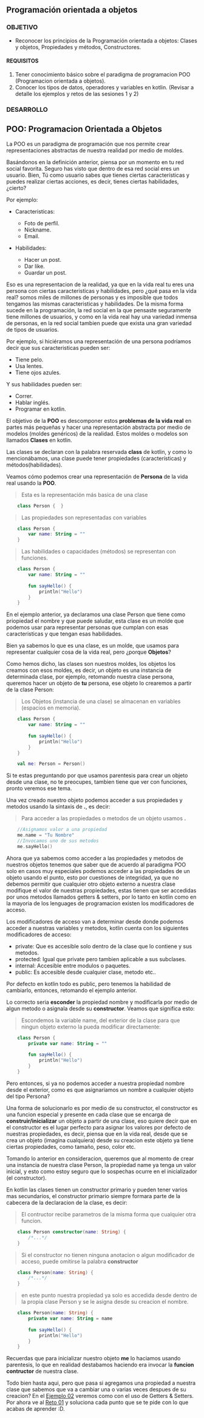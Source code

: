 ## Programación orientada a objetos

### OBJETIVO

- Reconocer los principios de la Programación orientada a objetos: Clases y objetos, Propiedades y métodos, Constructores. 

#### REQUISITOS

1. Tener conocimiento básico sobre el paradigma de programacion POO (Programacion orientada a objetos).
2. Conocer los tipos de datos, operadores y variables en kotlin. (Revisar a detalle los ejemplos y retos de las sesiones 1 y 2) 

### DESARROLLO

## POO: Programacion Orientada a Objetos

La POO es un paradigma de programación que nos permite crear representaciones abstractas de nuestra realidad por medio 
de moldes.

Basándonos en la definición anterior, piensa por un momento en tu red social favorita. Seguro has visto que dentro de
esa red social eres un usuario. Bien, Tú como usuario sabes que tienes ciertas características y puedes
realizar ciertas acciones, es decir, tienes ciertas habilidades, ¿cierto?

Por ejemplo:

- Caracteristicas:
    - Foto de perfil.
    - Nickname.
    - Email.
    
- Habilidades:
    - Hacer un post.
    - Dar like.
    - Guardar un post.

Eso es una representacion de la realidad, ya que en la vida real tu eres una persona con ciertas caracteristicas y habilidades, 
pero ¿qué pasa en la vida real? somos miles de millones de personas y es imposible que todos tengamos las mismas caracteristicas
y habilidades. De la misma forma sucede en la programación, la red social en la que pensaste seguramente tiene millones de 
usuarios, y como en la vida real hay una variedad inmensa de personas, en la red social tambien puede que exista una gran variedad de 
tipos de usuarios.

Por ejemplo, si hiciéramos una representación de una persona podríamos decir que sus caracteristicas pueden ser:

- Tiene pelo.
- Usa lentes.
- Tiene ojos azules.

Y sus habilidades pueden ser: 

- Correr.
- Hablar inglés.
- Programar en kotlin.

El objetivo de la **POO** es descomponer estos **problemas de la vida real** en partes más pequeñas y hacer una representación abstracta
por medio de modelos (moldes genéricos) de la realidad. Estos moldes o modelos son llamados **Clases** en kotlin.

Las clases se declaran con la palabra reservada **class** de kotlin, y como lo mencionábamos, una clase puede tener propiedades (características)
y métodos(habilidades).

Veamos cómo podemos crear una representación de **Persona** de la vida real usando la **POO**.

> Esta es la representación más basica de una clase
```kotlin
    class Person {  }   
```
>Las propiedades son representadas con variables
```kotlin
    class Person {
        var name: String = ""
    }
```
>Las habilidades o capacidades (métodos) se representan con funciones.
```kotlin
    class Person {
        var name: String = ""
        
        fun sayHello() {
            println("Hello")
        }
    }
```
En el ejemplo anterior, ya declaramos una clase Person que tiene como priopiedad el nombre y que puede saludar, esta clase es un molde
que podemos usar para representar personas que cumplan con esas caracteristicas y que tengan esas habilidades.

Bien ya sabemos lo que es una clase, es un molde, que usamos para representar cualquier cosa de la vida real, pero ¿porque **Objetos**?

Como hemos dicho, las clases son nuestros moldes, los objetos los creamos con esos moldes, es decir, un objeto es una instancia 
de determinada clase, por ejemplo, retomando nuestra clase persona, queremos hacer un objeto de **tu** persona, ese objeto lo crearemos a 
partir de la clase Person:
>Los Objetos (instancia de una clase) se almacenan en variables (espacios en memoria).
```kotlin
    class Person {
        var name: String = ""
        
        fun sayHello() {
            println("Hello")
        }
    }

    val me: Person = Person()
```
Si te estas preguntando por que usamos parentesis para crear un objeto desde una clase, no te preocupes, tambien tiene que ver con funciones,
pronto veremos ese tema.

Una vez creado nuestro objeto podemos acceder a sus propiedades y metodos usando la sintaxis de **.**, es decir:
>Para acceder a las propiedades o metodos de un objeto usamos **.**
```kotlin
    //Asignamos valor a una propiedad
    me.name = "Tu Nombre"
    //Invocamos uno de sus metodos
    me.sayHello()
```
Ahora que ya sabemos como acceder a las propiedades y metodos de nuestros objetos tenemos que saber que de acuerdo al paradigma POO
solo en casos muy especiales podemos acceder a las propiedades de un objeto usando el punto, esto por cuestiones de integridad, ya que 
no debemos permitir que cualquier otro objeto externo a nuestra clase modifique el valor de nuestras propiedades, estas tienen que ser 
accedidas por unos metodos llamados getters & setters, por lo tanto en kotlin como en la mayoria de los lenguages de programacion existen 
los modificadores de acceso.

Los modificadores de acceso van a determinar desde donde podemos acceder a nuestras variables y metodos, kotlin cuenta con los siguientes
modificadores de acceso:

- private: Que es accesible solo dentro de la clase que lo contiene y sus metodos.
- protected: Igual que private pero tambien aplicable a sus subclases.
- internal: Accesible entre modulos o paquetes.
- public: Es accesible desde cualquier clase, metodo etc..

Por defecto en kotlin todo es public, pero tenemos la habilidad de cambiarlo, entonces, retomando el ejemplo anterior.

Lo correcto seria **esconder** la propiedad nombre y modificarla por medio de algun metodo o asignala desde su **constructor**. 
Veamos que significa esto:
>Escondemos la variable name, del exterior de la clase para que ningun objeto externo la pueda modificar directamente:
```kotlin
    class Person {
        private var name: String = ""
        
        fun sayHello() {
            println("Hello")
        }
    }
```
Pero entonces, si ya no podemos acceder a nuestra propiedad nombre desde el exterior, como es que asignariamos un nombre 
a cualquier objeto del tipo Persona?

Una forma de solucionarlo es por medio de su constructor, el constructor es una funcion especial y presente en cada clase que 
se encarga de **construir/inicializar** un objeto a partir de una clase, eso quiere decir que en el constructor es el lugar perfecto
para asignar los valores por defecto de nuestras propiedades, es decir, piensa que en la vida real, desde que se crea un objeto (imagina cualquiera)
desde su creacion este objeto ya tiene ciertas propiedades, como tamaño, peso, color etc.

Tomando lo anterior en consideracion, queremos que al momento de crear una instancia de nuestra clase Person, la propiedad name 
ya tenga un valor inicial, y esto como estoy seguro que lo sospechas ocurre en el inicializador (el constructor).

En kotlin las clases tienen un constructor primario y pueden tener varios mas secundarios, el constructor primario siempre formara parte de la
cabecera de la declaracion de la clase, es decir:
>El contructor recibe parametros de la misma forma que cualquier otra funcion.
```kotlin
    class Person constructor(name: String) {
        /*...*/
    }   
```
>Si el constructor no tienen ninguna anotacion o algun modificador de acceso, puede omitirse la palabra **constructor**
```kotlin
    class Person(name: String) {
        /*...*/
    }   
```
>en este punto nuestra propiedad ya solo es accedida desde dentro de la propia clase Person y se le asigna desde su creacion el nombre.
```kotlin
    class Person(name: String) {
        private var name: String = name
        
        fun sayHello() {
            println("Hello")
        }
    }
```
Recuerdas que para inicializar nuestro objeto **me** lo haciamos usando parentesis, lo que en realidad destabamos haciendo era
invocar la **funcion contructor** de nuestra clase.

Todo bien hasta aqui, pero que pasa si agregamos una propiedad a nuestra clase que sabemos que va a cambiar una o varias veces despues de 
su creacion? En el [Ejemplo 02](/../../tree/master/Sesion-03/Ejemplo-02/) veremos como con el uso de Getters & Setters. Por ahora ve al 
[Reto 01](/../../tree/master/Sesion-03/Reto-01/) y soluciona cada punto que se te pide con lo que acabas de aprender :D.
